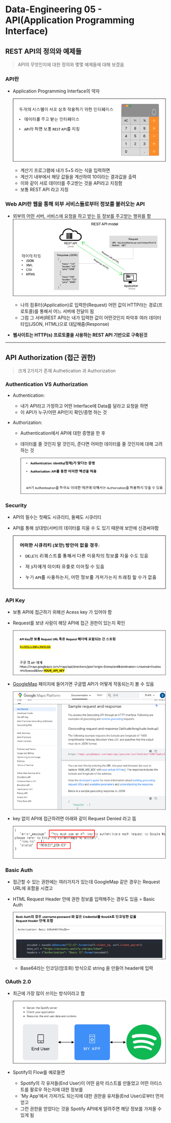 # Data-Engineering 05 - API(Application Programming Interface)

## REST API의 정의와 예제들
> API의 무엇인지에 대한 정의와 몇몇 예제들에 대해 보겠음

### API란
- Application Programming Interface의 약자

    ![ss](DE_img/screenshot54.png)
    - 계산기 프로그램에 내가 5+5 라는 식을 입력하면
    - 계산기 내부에서 해당 값들을 계산하여 10이라는 결과값을 출력
    - 이와 같이 서로 데이터를 주고받는 것을 API라고 지칭함
    - 보통 REST API 라고 지칭

### Web API란 웹을 통해 외부 서비스들로부터 정보를 불러오는 API
- 외부의 어떤 서버, 서비스에 요청을 하고 받는 등 정보를 주고받는 행위를 함
    ![ss](DE_img/screenshot55.png)
    - 나의 컴퓨터(Application)로 입력한(Request) 어떤 값이 HTTP라는 경로(프로토콜)를 통해서 어느 서버에 전달이 됨
    - 그럼 그 서버(REST API)는 내가 입력한 값이 어떤것인지 파악후 여러 데이터 타입(JSON, HTML)으로 대답해줌(Response)

- **웹사이트는 HTTP(s) 프로토콜을 사용하는 REST API 기반으로 구축된것**

---

## API Authorization (접근 권한)
> 크게 2가지가 존재 Authetication 과 Authorization

### Authentication VS Authorization
- Authentication: 
  - 내가 API라고 가정하고 어떤 Interface에 Data를 달라고 요청을 하면 
  - 이 API가 누구/어떤 API인지 확인/증명 하는 것

- Authorization:
  - Authentication에서 API에 대한 증명을 한 후
  - 데이터를 줄 것인지 말 것인지, 준다면 어떠한 데이터를 줄 것인지에 대해 고려 하는 것

    ![ss](DE_img/screenshot56.png)

### Security
- API의 필수는 첫째도 시큐리티, 둘째도 시큐리티
- API를 통해 상대방(서버)의 데이터를 지울 수 도 있기 때문에 보안에 신경써야함

    ![ss](DE_img/screenshot57.png)

### API Key
- 보통 API에 접근하기 위해선 Acess key 가 있어야 함
- Request를 보낸 사람이 해당 API에 접근 권한이 있는지 확인 

    ![ss](DE_img/screenshot58.png)

- [GoogleMap](https://developers.google.com/maps/documentation/geocoding/start) 페이지에 들어가면 구글맵 API가 어떻게 작동되는지 볼 수 있음

    ![ss](DE_img/screenshot59.png)

- key 없이 API에 접근하려면 아래와 같이 Request Denied 라고 뜸

    ![ss](DE_img/screenshot60.png)
 
### Basic Auth
- 접근할 수 있는 권한에는 여러가지가 있는데 GoogleMap 같은 경우는 Request URL에 포함을 시켰고
- HTML Request Header 안에 권한 정보를 입력해주는 경우도 있음 = Basic Auth
  
    ![ss](DE_img/screenshot61.png)
    - Base64라는 인코딩(암호화) 방식으로 string 을 만들어 header에 입력

### OAuth 2.0
- 최근에 가장 많이 쓰이는 방식이라고 함

    ![ss](DE_img/screenshot62.png)


- Spotify의 Flow를 예로들면
  - Spotify의 각 유저들(End User)이 어떤 음악 리스트를 만들었고 어떤 아티스트를 팔로우 하는지에 대한 정보를 
  - 'My App'에서 가져가도 되는지에 대한 권한을 유저들(End User)로부터 먼저 얻고
  - 그런 권한을 얻었다는 것을 Spotify API에게 알려주면 해당 정보를 가져올 수 있게 됨
    
